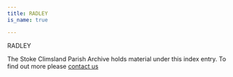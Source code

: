 ```yaml
---
title: RADLEY
is_name: true

---
```


RADLEY


The Stoke Climsland Parish Archive holds material under this index entry. To find out more please [contact us](/contact/)
